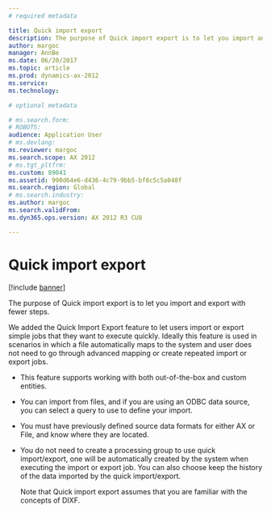 ```yaml
---
# required metadata

title: Quick import export
description: The purpose of Quick import export is to let you import and export with fewer steps.
author: margoc
manager: AnnBe
ms.date: 06/20/2017
ms.topic: article
ms.prod: dynamics-ax-2012 
ms.service:
ms.technology:

# optional metadata

# ms.search.form: 
# ROBOTS: 
audience: Application User
# ms.devlang: 
ms.reviewer: margoc
ms.search.scope: AX 2012
# ms.tgt_pltfrm: 
ms.custom: 89041
ms.assetid: 990d64e6-d436-4c79-9bb5-bf8c5c5a048f
ms.search.region: Global
# ms.search.industry: 
ms.author: margoc
ms.search.validFrom: 
ms.dyn365.ops.version: AX 2012 R3 CU8

---
```


# Quick import export

[!include [banner](../../includes/banner.md)]

The purpose of Quick import export is to let you import and export with fewer steps.

We added the Quick Import Export feature to let users import or export simple jobs that they want to execute quickly. Ideally this feature is used in scenarios in which a file automatically maps to the system and user does not need to go through advanced mapping or create repeated import or export jobs.

- This feature supports working with both out-of-the-box and custom entities.
- You can import from files, and if you are using an ODBC data source, you can select a query to use to define your import.
- You must have previously defined source data formats for either AX or File, and know where they are located.
- You do not need to create a processing group to use quick import/export, one will be automatically created by the system when executing the import or export job. You can also choose keep the history of the data imported by the quick import/export.

  Note that Quick import export assumes that you are familiar with the concepts of DIXF.



